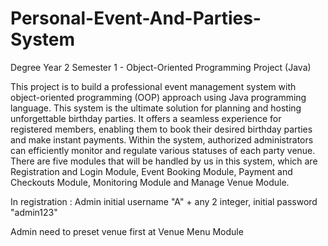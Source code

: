 # Personal-Event-And-Parties-System
Degree Year 2 Semester 1 -  Object-Oriented Programming Project (Java) 

This project is to build a professional event management system with object-oriented programming (OOP) approach using Java programming language. This system is the ultimate solution for planning and hosting unforgettable birthday parties. It offers a seamless experience for registered members, enabling them to book their desired birthday parties and make instant payments. Within the system, authorized administrators can efficiently monitor and regulate various statuses of each party venue. There are five modules that will be handled by us in this system, which are Registration and Login Module, Event Booking Module, Payment and Checkouts Module, Monitoring Module and Manage Venue Module.


In registration : Admin initial username "A" + any 2 integer, initial password "admin123"

Admin need to preset venue first at Venue Menu Module
